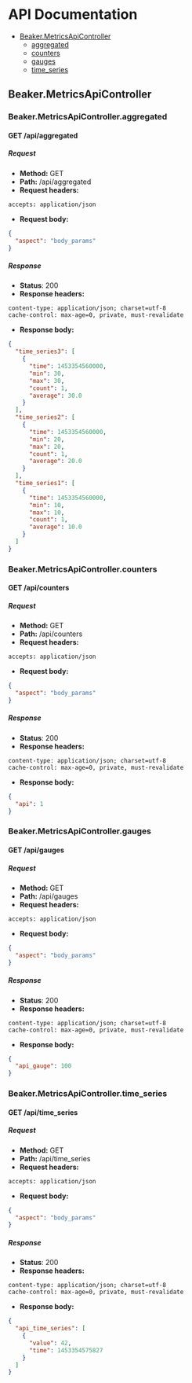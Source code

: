 # API Documentation
* [Beaker.MetricsApiController](#beakermetricsapicontroller)
  * [aggregated](#beakermetricsapicontrolleraggregated)
  * [counters](#beakermetricsapicontrollercounters)
  * [gauges](#beakermetricsapicontrollergauges)
  * [time_series](#beakermetricsapicontrollertime_series)

## Beaker.MetricsApiController
### Beaker.MetricsApiController.aggregated
#### GET /api/aggregated
##### Request
* __Method:__ GET
* __Path:__ /api/aggregated
* __Request headers:__
```
accepts: application/json
```
* __Request body:__
```json
{
  "aspect": "body_params"
}
```
##### Response
* __Status__: 200
* __Response headers:__
```
content-type: application/json; charset=utf-8
cache-control: max-age=0, private, must-revalidate
```
* __Response body:__
```json
{
  "time_series3": [
    {
      "time": 1453354560000,
      "min": 30,
      "max": 30,
      "count": 1,
      "average": 30.0
    }
  ],
  "time_series2": [
    {
      "time": 1453354560000,
      "min": 20,
      "max": 20,
      "count": 1,
      "average": 20.0
    }
  ],
  "time_series1": [
    {
      "time": 1453354560000,
      "min": 10,
      "max": 10,
      "count": 1,
      "average": 10.0
    }
  ]
}
```

### Beaker.MetricsApiController.counters
#### GET /api/counters
##### Request
* __Method:__ GET
* __Path:__ /api/counters
* __Request headers:__
```
accepts: application/json
```
* __Request body:__
```json
{
  "aspect": "body_params"
}
```
##### Response
* __Status__: 200
* __Response headers:__
```
content-type: application/json; charset=utf-8
cache-control: max-age=0, private, must-revalidate
```
* __Response body:__
```json
{
  "api": 1
}
```

### Beaker.MetricsApiController.gauges
#### GET /api/gauges
##### Request
* __Method:__ GET
* __Path:__ /api/gauges
* __Request headers:__
```
accepts: application/json
```
* __Request body:__
```json
{
  "aspect": "body_params"
}
```
##### Response
* __Status__: 200
* __Response headers:__
```
content-type: application/json; charset=utf-8
cache-control: max-age=0, private, must-revalidate
```
* __Response body:__
```json
{
  "api_gauge": 100
}
```

### Beaker.MetricsApiController.time_series
#### GET /api/time_series
##### Request
* __Method:__ GET
* __Path:__ /api/time_series
* __Request headers:__
```
accepts: application/json
```
* __Request body:__
```json
{
  "aspect": "body_params"
}
```
##### Response
* __Status__: 200
* __Response headers:__
```
content-type: application/json; charset=utf-8
cache-control: max-age=0, private, must-revalidate
```
* __Response body:__
```json
{
  "api_time_series": [
    {
      "value": 42,
      "time": 1453354575827
    }
  ]
}
```

